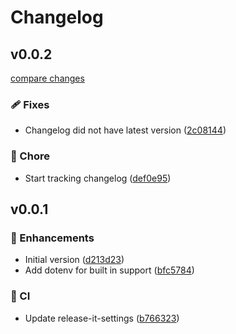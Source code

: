 # Changelog

## v0.0.2

[compare changes](https://github.com/jcamp-code/release-it-changelogen/compare/v0.0.1...v0.0.2)

### 🩹 Fixes

- Changelog did not have latest version ([2c08144](https://github.com/jcamp-code/release-it-changelogen/commit/2c08144))

### 🏡 Chore

- Start tracking changelog ([def0e95](https://github.com/jcamp-code/release-it-changelogen/commit/def0e95))

## v0.0.1

### 🚀 Enhancements

- Initial version ([d213d23](https://github.com/jcamp-code/release-it-changelogen/commit/d213d23))
- Add dotenv for built in support ([bfc5784](https://github.com/jcamp-code/release-it-changelogen/commit/bfc5784))

### 🤖 CI

- Update release-it-settings ([b766323](https://github.com/jcamp-code/release-it-changelogen/commit/b766323))
